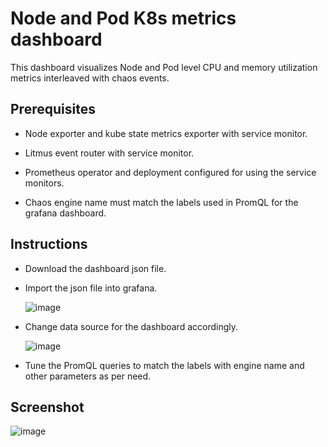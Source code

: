 # Node and Pod K8s metrics dashboard

This dashboard visualizes Node and Pod level CPU and memory utilization metrics interleaved with chaos events. 


## Prerequisites 

- Node exporter and kube state metrics exporter with service monitor.

- Litmus event router with service monitor.

- Prometheus operator and deployment configured for using the service monitors.

- Chaos engine name must match the labels used in PromQL for the grafana dashboard.


## Instructions

- Download the dashboard json file.

- Import the json file into grafana.

  ![image](https://github.com/litmuschaos/litmus/blob/master/demo/sample-applications/sock-shop/screenshots/import-dashboard.png?raw=true)

- Change data source for the dashboard accordingly.

  ![image](https://github.com/litmuschaos/litmus/blob/master/demo/sample-applications/sock-shop/screenshots/data-source-config.png?raw=true)

- Tune the PromQL queries to match the labels with engine name and other parameters as per need.


## Screenshot

  ![image](https://github.com/litmuschaos/litmus/blob/master/demo/sample-applications/sock-shop/screenshots/Node-and-Pod-metrics-Dashboard.png?raw=true)